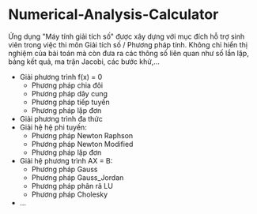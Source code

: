 # Numerical-Analysis-Calculator
Ứng dụng "Máy tính giải tích số" được xây dựng với mục đích hỗ trợ sinh viên trong việc thi môn Giải tích số / Phương pháp tính. Không chỉ hiển thị nghiệm của bài toán mà còn đưa ra các thông số liên quan như số lần lặp, bảng kết quả, ma trận Jacobi, các bước khử,...

+ Giải phương trình f(x) = 0
  +   Phương pháp chia đôi
  +   Phương pháp dây cung
  +   Phương pháp tiếp tuyến
  +   Phương pháp lặp đơn
+ Giải phương trình đa thức
+ Giải hệ hệ phi tuyến:
  + Phương pháp Newton Raphson
  + Phương pháp Newton Modified
  + Phương pháp lặp đơn
+ Giải hệ phương trình AX = B:
  + Phương pháp Gauss
  + Phương pháp Gauss_Jordan
  + Phương pháp phân rã LU
  + Phương pháp Cholesky
+ ...
